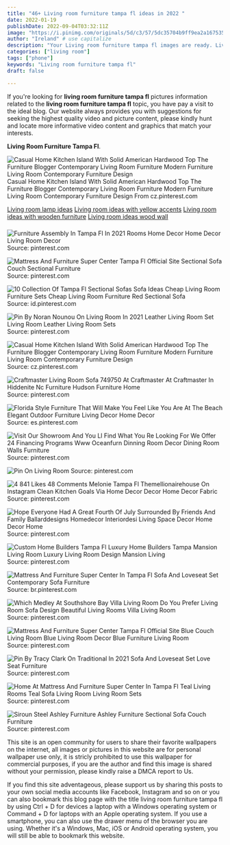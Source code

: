 ```yaml
---
title: "46+ Living room furniture tampa fl ideas in 2022 "
date: 2022-01-19
publishDate: 2022-09-04T03:32:11Z
image: "https://i.pinimg.com/originals/5d/c3/57/5dc35704b9ff9ea2a167535a2bb6795e.jpg"
author: "Ireland" # use capitalize
description: "Your Living room furniture tampa fl images are ready. Living room furniture tampa fl are a topic that is being searched for and liked by netizens now. You can Find and Download the Living room furniture tampa fl files here. Get all royalty-free photos and vectors."
categories: ["living room"]
tags: ["phone"]
keywords: "Living room furniture tampa fl"
draft: false

---
```


If you're looking for **living room furniture tampa fl** pictures information related to the **living room furniture tampa fl** topic, you have pay a visit to the ideal  blog.  Our website always  provides you with  suggestions  for seeking  the highest  quality video and picture  content, please kindly hunt and locate more informative video content and graphics  that match your interests.

**Living Room Furniture Tampa Fl**. 

![Casual Home Kitchen Island With Solid American Hardwood Top The Furniture Blogger Contemporary Living Room Furniture Modern Furniture Living Room Contemporary Furniture Design](https://i.pinimg.com/originals/50/15/54/501554ca1c14579c38cb1d97c7f0cabe.jpg "Casual Home Kitchen Island With Solid American Hardwood Top The Furniture Blogger Contemporary Living Room Furniture Modern Furniture Living Room Contemporary Furniture Design")
Casual Home Kitchen Island With Solid American Hardwood Top The Furniture Blogger Contemporary Living Room Furniture Modern Furniture Living Room Contemporary Furniture Design From cz.pinterest.com

[Living room lamp ideas](/living-room-lamp-ideas/)
[Living room ideas with yellow accents](/living-room-ideas-with-yellow-accents/)
[Living room ideas with wooden furniture](/living-room-ideas-with-wooden-furniture/)
[Living room ideas wood wall](/living-room-ideas-wood-wall/)



### 

 


![Furniture Assembly In Tampa Fl In 2021 Rooms Home Decor Home Decor Living Room Decor](https://i.pinimg.com/originals/9e/99/76/9e997611c585027224ccf4bf13715426.jpg "Furniture Assembly In Tampa Fl In 2021 Rooms Home Decor Home Decor Living Room Decor")
Source: pinterest.com

 

![Mattress And Furniture Super Center Tampa Fl Official Site Sectional Sofa Couch Sectional Furniture](https://i.pinimg.com/originals/6e/45/df/6e45df76d9fd5fc2bbc3ed50fabc4065.jpg "Mattress And Furniture Super Center Tampa Fl Official Site Sectional Sofa Couch Sectional Furniture")
Source: pinterest.com

 

![10 Collection Of Tampa Fl Sectional Sofas Sofa Ideas Cheap Living Room Furniture Sets Cheap Living Room Furniture Red Sectional Sofa](https://i.pinimg.com/originals/7c/0c/1d/7c0c1d7877cbdd0cb44ac7b6aa48843f.jpg "10 Collection Of Tampa Fl Sectional Sofas Sofa Ideas Cheap Living Room Furniture Sets Cheap Living Room Furniture Red Sectional Sofa")
Source: id.pinterest.com

 

![Pin By Noran Nounou On Living Room In 2021 Leather Living Room Set Living Room Leather Living Room Sets](https://i.pinimg.com/originals/3c/98/35/3c9835a5adb0d69de77492dc1b9ba6fa.jpg "Pin By Noran Nounou On Living Room In 2021 Leather Living Room Set Living Room Leather Living Room Sets")
Source: pinterest.com

 

![Casual Home Kitchen Island With Solid American Hardwood Top The Furniture Blogger Contemporary Living Room Furniture Modern Furniture Living Room Contemporary Furniture Design](https://i.pinimg.com/originals/50/15/54/501554ca1c14579c38cb1d97c7f0cabe.jpg "Casual Home Kitchen Island With Solid American Hardwood Top The Furniture Blogger Contemporary Living Room Furniture Modern Furniture Living Room Contemporary Furniture Design")
Source: cz.pinterest.com

 

![Craftmaster Living Room Sofa 749750 At Craftmaster At Craftmaster In Hiddenite Nc Furniture Hudson Furniture Home](https://i.pinimg.com/originals/57/63/4b/57634b95baf522b3461563362293c6c2.jpg "Craftmaster Living Room Sofa 749750 At Craftmaster At Craftmaster In Hiddenite Nc Furniture Hudson Furniture Home")
Source: pinterest.com

 

![Florida Style Furniture That Will Make You Feel Like You Are At The Beach Elegant Outdoor Furniture Living Decor Home Decor](https://i.pinimg.com/originals/1e/86/45/1e86450eff6fa0e12954bcb33da6f023.jpg "Florida Style Furniture That Will Make You Feel Like You Are At The Beach Elegant Outdoor Furniture Living Decor Home Decor")
Source: es.pinterest.com

 

![Visit Our Showroom And You Ll Find What You Re Looking For We Offer 24 Financing Programs Www Oceanfurn Dinning Room Decor Dining Room Walls Furniture](https://i.pinimg.com/originals/94/ed/d7/94edd7f14e1e27e7c47f37dc88a93292.jpg "Visit Our Showroom And You Ll Find What You Re Looking For We Offer 24 Financing Programs Www Oceanfurn Dinning Room Decor Dining Room Walls Furniture")
Source: pinterest.com

 

![Pin On Living Room](https://i.pinimg.com/originals/77/84/7b/77847b2e252034c456c017fbc5ef1586.png "Pin On Living Room")
Source: pinterest.com

 

![4 841 Likes 48 Comments Melonie Tampa Fl Themellionairehouse On Instagram Clean Kitchen Goals Via Home Decor Decor Home Decor Fabric](https://i.pinimg.com/originals/19/f0/52/19f0521d8d2bc579450fe857a15ab370.jpg "4 841 Likes 48 Comments Melonie Tampa Fl Themellionairehouse On Instagram Clean Kitchen Goals Via Home Decor Decor Home Decor Fabric")
Source: pinterest.com

 

![Hope Everyone Had A Great Fourth Of July Surrounded By Friends And Family Ballarddesigns Homedecor Interiordesi Living Space Decor Home Decor Home](https://i.pinimg.com/736x/bd/a5/73/bda573aa7db1c2c84c0243e2f69eeace.jpg "Hope Everyone Had A Great Fourth Of July Surrounded By Friends And Family Ballarddesigns Homedecor Interiordesi Living Space Decor Home Decor Home")
Source: pinterest.com

 

![Custom Home Builders Tampa Fl Luxury Home Builders Tampa Mansion Living Room Luxury Living Room Design Mansion Living](https://i.pinimg.com/originals/45/f7/6b/45f76bf3d1e4bc6ebe5ab4d76170d9e9.jpg "Custom Home Builders Tampa Fl Luxury Home Builders Tampa Mansion Living Room Luxury Living Room Design Mansion Living")
Source: pinterest.com

 

![Mattress And Furniture Super Center In Tampa Fl Sofa And Loveseat Set Contemporary Sofa Furniture](https://i.pinimg.com/originals/f3/64/87/f36487649a8a7083c8cbb166e30d75e2.jpg "Mattress And Furniture Super Center In Tampa Fl Sofa And Loveseat Set Contemporary Sofa Furniture")
Source: br.pinterest.com

 

![Which Medley At Southshore Bay Villa Living Room Do You Prefer Living Room Sofa Design Beautiful Living Rooms Villa Living Room](https://i.pinimg.com/originals/15/a1/10/15a11011528a76b8d2496b6a58fefd5f.png "Which Medley At Southshore Bay Villa Living Room Do You Prefer Living Room Sofa Design Beautiful Living Rooms Villa Living Room")
Source: pinterest.com

 

![Mattress And Furniture Super Center Tampa Fl Official Site Blue Couch Living Room Blue Living Room Decor Blue Furniture Living Room](https://i.pinimg.com/originals/c4/02/10/c40210fcecfeb88ff566d155cf4a45b9.jpg "Mattress And Furniture Super Center Tampa Fl Official Site Blue Couch Living Room Blue Living Room Decor Blue Furniture Living Room")
Source: pinterest.com

 

![Pin By Tracy Clark On Traditional In 2021 Sofa And Loveseat Set Love Seat Furniture](https://i.pinimg.com/474x/b4/de/a6/b4dea6127b6ccb72cd43d18eed6f386b.jpg "Pin By Tracy Clark On Traditional In 2021 Sofa And Loveseat Set Love Seat Furniture")
Source: pinterest.com

 

![Home At Mattress And Furniture Super Center In Tampa Fl Teal Living Rooms Teal Sofa Living Room Living Room Sets](https://i.pinimg.com/originals/25/a8/38/25a838ba209370407b090f8c3235658a.jpg "Home At Mattress And Furniture Super Center In Tampa Fl Teal Living Rooms Teal Sofa Living Room Living Room Sets")
Source: pinterest.com

 

![Siroun Steel Ashley Furniture Ashley Furniture Sectional Sofa Couch Furniture](https://i.pinimg.com/originals/5d/c3/57/5dc35704b9ff9ea2a167535a2bb6795e.jpg "Siroun Steel Ashley Furniture Ashley Furniture Sectional Sofa Couch Furniture")
Source: pinterest.com

 

This site is an open community for users to share their favorite wallpapers on the internet, all images or pictures in this website are for personal wallpaper use only, it is stricly prohibited to use this wallpaper for commercial purposes, if you are the author and find this image is shared without your permission, please kindly raise a DMCA report to Us.

If you find this site adventageous, please support us by sharing this posts to your own social media accounts like Facebook, Instagram and so on or you can also bookmark this blog page with the title living room furniture tampa fl by using Ctrl + D for devices a laptop with a Windows operating system or Command + D for laptops with an Apple operating system. If you use a smartphone, you can also use the drawer menu of the browser you are using. Whether it's a Windows, Mac, iOS or Android operating system, you will still be able to bookmark this website.
